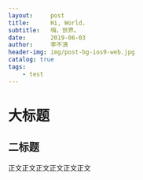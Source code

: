 ```yaml
---
layout:     post
title:      Hi, World.
subtitle:   嗨，世界。
date:       2019-06-03
author:     李不清
header-img: img/post-bg-ios9-web.jpg
catalog: true
tags:
    - test
---
```

# 大标题
## 二标题
正文正文正文正文正文正文

